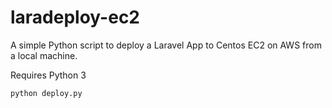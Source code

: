# laradeploy-ec2
A simple Python script to deploy a Laravel App to Centos EC2 on AWS from a local machine.

Requires Python 3

    python deploy.py
